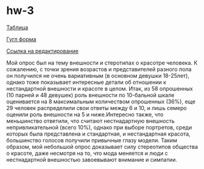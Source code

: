 # hw-3
[Таблица](https://docs.google.com/spreadsheets/d/1SIt-lbQdCII-_ZrRCh9DG34QznM0epn4BUJzaFkjy_A/edit#gid=1015568732&fvid=1783898666)

[Гугл форма](https://goo.gl/forms/cDgHYBzzUxgS6Ef03)

[Ссылка на редактирование](https://docs.google.com/forms/d/14D4C6rx8yUeDWfPrT-ZyInNna5y5QlcgokJEAvydH0w/edit?usp=sharing)

Мой опрос был на тему внешности и стеротипах о красотре человека. К сожалению, с точки зрения возрастов и представителей разного пола он получился не очень вариативным (в основном девушки 18-25лет), однако тоже показывает интересные детали об отношении к нестандартной внешности и красоте в целом. Итак, из 58 опрошенных (10 парней и 48 девушек) роль внешности по 10-бальной шкале оценивается на 8 максимальным количеством опрошенных (36%), еще 29 человек распределили свои ответы между 6 и 10, и лишь семеро оценили роль внешности на 5 и ниже.Интересно также, что меньшинство ответили, что считают нестнадартную внешность непривликательной (всего 10%), однако при выборе портретов, среди которых была представлена и стандартная, и нестандартная красота, большинство голосов получили привычные глазу модели.
Таким образом, мой небольшой опрос доказывает силу стереотипов общества о красоте, даже несмотря на то, что мода меняется и люди с нестнадартной внешностью завоевывают внимание и симпатии.
